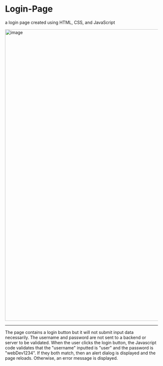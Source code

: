 # Login-Page
a login page created using HTML, CSS, and JavaScript

<img width="960" alt="image" src="https://github.com/kamoah233/Login-Page/assets/112496906/a79da16e-11c2-48be-8586-0fe2e88e00cc">


-------------------------------------------------------------------------------

The page contains a login button but it will not submit input data necessarily. 
The username and password are not sent to a backend or server to be validated.
When the user clicks the login button, the Javascript code validates that
the "username" inputted is "user" and the password is "webDev1234".
If they both match, then an alert dialog is displayed and the page reloads.
Otherwise, an error message is displayed.
